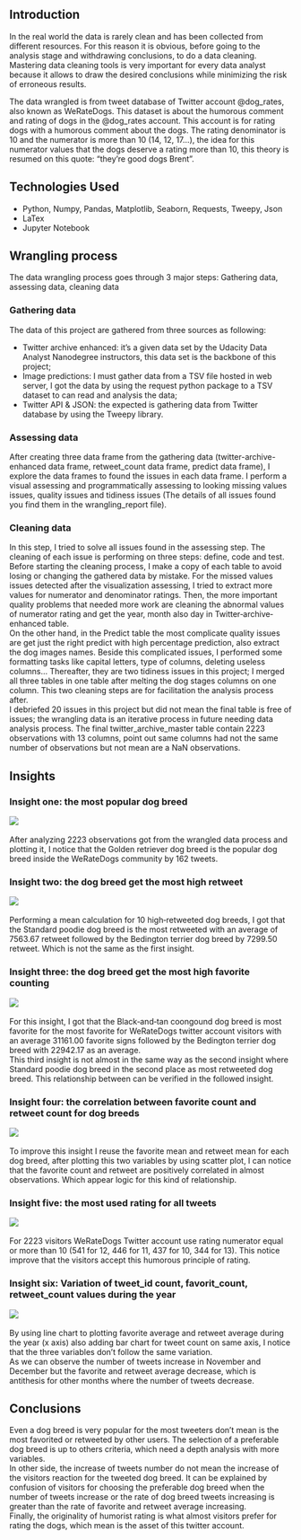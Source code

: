## Introduction 
In the real world the data is rarely clean and has been collected from different resources. For this reason it is obvious, before going to the analysis stage and withdrawing conclusions, to do a data cleaning. Mastering data cleaning tools is very important for every data analyst because it allows to draw the desired conclusions while minimizing the risk of erroneous results.  

The data wrangled is from tweet database of Twitter account @dog_rates, also known as WeRateDogs. This dataset is about the humorous comment and rating of dogs in the @dog_rates account. This account is for rating dogs with a humorous comment about the dogs. The rating denominator is 10 and the numerator is more than 10 (14, 12, 17…), the idea for this numerator values that the dogs deserve a rating more than 10, this theory is resumed on this quote: “they’re good dogs Brent”.

## Technologies Used
- Python, Numpy, Pandas, Matplotlib, Seaborn, Requests, Tweepy, Json
- LaTex
- Jupyter Notebook 

## Wrangling process
The data wrangling process goes through 3 major steps: Gathering data, assessing data, cleaning data 

### Gathering data
The data of this project are gathered from three sources as following:
- Twitter archive enhanced: it’s a given data set by the Udacity Data Analyst Nanodegree instructors, this data set is the backbone of this project;
- Image predictions: I must gather data from a TSV file hosted in web server, I got the data by using the request python package to a TSV dataset to can read and analysis the data;
- Twitter API & JSON: the expected is gathering data from Twitter database by using the Tweepy library.

### Assessing data 
After creating three data frame from the gathering data (twitter-archive-enhanced data frame, retweet_count data frame, predict data frame), I explore the data frames to found the issues in each data frame. I perform a visual assessing and programmatically assessing to looking missing values issues, quality issues and tidiness issues (The details of all issues found you find them in the wrangling_report file).

### Cleaning data 
In this step, I tried to solve all issues found in the assessing step. The cleaning of each issue is performing on three steps: define, code and
test.<br>
Before starting the cleaning process, I make a copy of each table to avoid losing or changing the gathered data by mistake.
For the missed values issues detected after the visualization assessing, I tried to extract more values for numerator and denominator ratings. Then, the more important quality problems that needed more work are cleaning the abnormal values of numerator rating and get the year, month also day in Twitter‐archive‐enhanced table.<br>
On the other hand, in the Predict table the most complicate quality issues are get just the right predict with high percentage prediction, also extract the dog images names. Beside this complicated issues, I performed some formatting tasks like capital letters, type of columns, deleting useless columns…
Thereafter, they are two tidiness issues in this project; I merged all three tables in one table after melting the dog stages columns on one column. This two cleaning steps are for facilitation the analysis process after.<br>
I debriefed 20 issues in this project but did not mean the final table is free of issues; the wrangling data is an iterative process in future needing data analysis process.
The final twitter_archive_master table contain 2223 observations with 13 columns, point out same columns had not the same number of observations but not mean are a NaN observations.

## Insights 
### Insight one: the most popular dog breed
![](https://github.com/pxotmane/Wrangle-and-Analyze-Data/blob/master/images/popular_breed.png)<br><br>
After analyzing 2223 observations got from the wrangled data process and plotting it, I notice that the Golden retriever dog breed is the popular dog breed inside the WeRateDogs community by 162 tweets.

### Insight two: the dog breed get the most high retweet
![](https://github.com/pxotmane/Wrangle-and-Analyze-Data/blob/master/images/high_retweet_breed.png)<br><br>
Performing a mean calculation for 10 high‐retweeted dog breeds, I got that the Standard poodie dog breed is the most retweeted with an average of 7563.67 retweet followed by the Bedington terrier dog breed by 7299.50 retweet. Which is not the same as the first insight.

### Insight three: the dog breed get the most high favorite counting
![](https://github.com/pxotmane/Wrangle-and-Analyze-Data/blob/master/images/high_favorite_breed.png)<br><br>
For this insight, I got that the Black‐and‐tan coongound dog breed is most favorite for the most favorite for WeRateDogs twitter account visitors with an average 31161.00 favorite signs followed by the Bedington terrier dog breed with 22942.17 as an average.<br>
This third insight is not almost in the same way as the second insight where Standard poodie dog breed in the second place as most retweeted dog breed. This relationship between can be verified in the followed insight.

### Insight four: the correlation between favorite count and retweet count for dog breeds
![](https://github.com/pxotmane/Wrangle-and-Analyze-Data/blob/master/images/retweet_favorite_correlation.png)<br><br>
To improve this insight I reuse the favorite mean and retweet mean for each dog breed, after plotting this two variables by using scatter plot, I can notice that the favorite count and retweet are positively correlated in almost observations. Which appear logic for this kind of relationship.

### Insight five: the most used rating for all tweets
![](https://github.com/pxotmane/Wrangle-and-Analyze-Data/blob/master/images/most_used_rate.png)<br><br>
For 2223 visitors WeRateDogs Twitter account use rating numerator equal or more than 10 (541 for 12, 446 for 11, 437 for 10, 344 for 13). This notice improve that the visitors accept this humorous principle of rating. 

### Insight six: Variation of tweet_id count, favorit_count, retweet_count values during the year
![](https://github.com/pxotmane/Wrangle-and-Analyze-Data/blob/master/images/variation_month.png)<br><br>
By using line chart to plotting favorite average and retweet average during the year (x axis) also adding bar chart for tweet count on same axis, I notice that the three variables don’t follow the same variation.<br>
As we can observe the number of tweets increase in November and December but the favorite and retweet average decrease, which is antithesis for other months where the number of tweets decrease. 

## Conclusions
Even a dog breed is very popular for the most tweeters don’t mean is the most favorited or retweeted by other users. The selection of a preferable dog breed is up to others criteria, which need a depth analysis with more variables.<br>
In other side, the increase of tweets number do not mean the increase of the visitors reaction for the tweeted dog breed. It can be explained by confusion of visitors for choosing the preferable dog breed when the number of tweets increase or the rate of dog breed tweets increasing is greater than the rate of favorite and retweet average increasing.<br>
Finally, the originality of humorist rating is what almost visitors prefer for rating the dogs, which mean is the asset of this twitter account.

